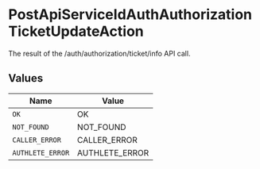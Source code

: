 # PostApiServiceIdAuthAuthorizationTicketUpdateAction

The result of the /auth/authorization/ticket/info API call.


## Values

| Name             | Value            |
| ---------------- | ---------------- |
| `OK`             | OK               |
| `NOT_FOUND`      | NOT_FOUND        |
| `CALLER_ERROR`   | CALLER_ERROR     |
| `AUTHLETE_ERROR` | AUTHLETE_ERROR   |